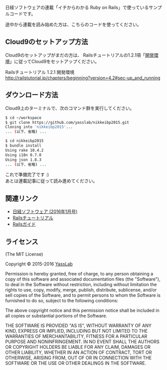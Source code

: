 日経ソフトウェアの連載「イチからわかる Ruby on Rails」で使っているサンプルコードです。

途中から連載を読み始めた方は、こちらのコードを使ってください。

## Cloud9のセットアップ方法

Cloud9のセットアップがまだの方は、
Railsチュートリアルの1.2.1項「[開発環境](http://railstutorial.jp/chapters/beginning?version=4.2#sec-up_and_running)」に従ってCloud9をセットアップください。

Railsチュートリアル 1.2.1 開発環境   
http://railstutorial.jp/chapters/beginning?version=4.2#sec-up_and_running


## ダウンロード方法

Cloud9上のターミナルで、次のコマンド群を実行してください。

```bash
$ cd ~/workspace
$ git clone https://github.com/yasslab/nikkeibp2015.git
Cloning into 'nikkeibp2015'... 
... (以下、省略) ...

$ cd nikkeibp2015
$ bundle install
Using rake 10.4.2
Using i18n 0.7.0
Using json 1.8.3
... (以下、省略) ...
```

これで準備完了です :)    
あとは連載記事に従って読み進めてください。


## 関連リンク

- [日経ソフトウェア (2016年1月号)](http://ec.nikkeibp.co.jp/item/backno/SW1212.html)
- [Railsチュートリアル](http://railstutorial.jp)
- [Railsガイド](http://railsguides.jp)

## ライセンス

(The MIT License)

Copyright &copy; 2015-2016 [YassLab](http://yasslab.jp)

Permission is hereby granted, free of charge, to any person obtaining a copy of this software and associated documentation files (the "Software"), to deal in the Software without restriction, including without limitation the rights to use, copy, modify, merge, publish, distribute, sublicense, and/or sell copies of the Software, and to permit persons to whom the Software is furnished to do so, subject to the following conditions:

The above copyright notice and this permission notice shall be included in all copies or substantial portions of the Software.

THE SOFTWARE IS PROVIDED "AS IS", WITHOUT WARRANTY OF ANY KIND, EXPRESS OR IMPLIED, INCLUDING BUT NOT LIMITED TO THE WARRANTIES OF MERCHANTABILITY, FITNESS FOR A PARTICULAR PURPOSE AND NONINFRINGEMENT. IN NO EVENT SHALL THE AUTHORS OR COPYRIGHT HOLDERS BE LIABLE FOR ANY CLAIM, DAMAGES OR OTHER LIABILITY, WHETHER IN AN ACTION OF CONTRACT, TORT OR OTHERWISE, ARISING FROM, OUT OF OR IN CONNECTION WITH THE SOFTWARE OR THE USE OR OTHER DEALINGS IN THE SOFTWARE.
